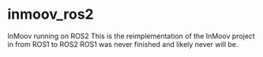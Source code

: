 # inmoov_ros2
InMoov running on ROS2
This is the reimplementation of the InMoov project in from ROS1 to ROS2
ROS1 was never finished and likely never will be.

